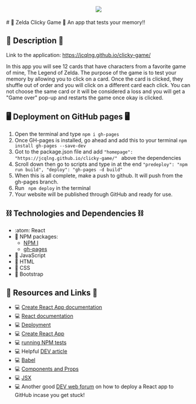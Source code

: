 <h1 align="center">
 <img src="Zbanner.png" />
</h1>
# 🧠 Zelda Clicky Game 🧠
An app that tests your memory!!

## 📝 Description 📝
Link to the application: https://jcqlng.github.io/clicky-game/

In this app you will see 12 cards that have characters from a favorite game of mine, The Legend of Zelda. The purpose of the game is to test your memory by allowing you to click on a card. Once the card is clicked, they shuffle out of order and you will click on a different card each click. You can not choose the same card or it will be considered a loss and you will get a "Game over" pop-up and restarts the game once okay is clicked. 

## 🖥️ Deployment on GitHub pages 🖥️
1. Open the terminal and type ```npm i gh-pages```
2. Once GH-pages is installed, go ahead and add this to your terminal ```npm install gh-pages --save-dev```
3. Got to the package.json file and add ```"homepage": "https://jcqlng.github.io/clicky-game/" ``` above the dependencies
4. Scroll down then go to scripts and type in at the end ``` "predeploy": "npm run build",
    "deploy": "gh-pages -d build" ```
5. When this is all complete, make a push to github. It will push from the gh-pages branch.
6. Run ``` npm deploy``` in the terminal
7. Your website will be published through GitHub and ready for use. 

## ⛓️ Technologies and Dependencies ⛓️
* :atom: React 
* 👾 NPM packages:
    - [NPM I](https://www.npmjs.com/package/npm-install)
    - [gh-pages](https://www.npmjs.com/package/gh-pages)
* 👾 JavaScript
* 👾 HTML
* 👾 CSS 
* 👾 Bootstrap

## 🔗 Resources and Links 🔗
* 💻 [Create React App documentation](https://facebook.github.io/create-react-app/docs/getting-started)
* 💻 [React documentation](https://reactjs.org/)
* 💻 [Deployment](https://facebook.github.io/create-react-app/docs/deployment)
* 💻 [Create React App](https://github.com/facebook/create-react-app)
* 💻 [running NPM tests](https://facebook.github.io/create-react-app/docs/running-tests)
* 💻 Helpful [DEV article](https://dev.to/lucvankerkvoort/react-memory-game-2ep9)
* 💻 [Babel](https://babeljs.io/docs/en/)
* 💻 [Components and Props](https://reactjs.org/docs/components-and-props.html#es6-classes)
* 💻 [JSX](https://reactjs.org/docs/introducing-jsx.html)
* 💻 Another good [DEV web forum](https://dev.to/yuribenjamin/how-to-deploy-react-app-in-github-pages-2a1f) on how to deploy a React app to GitHub incase you get stuck!
